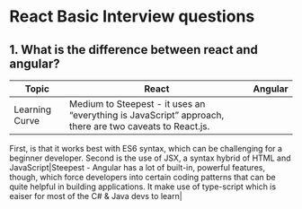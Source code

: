 # React Basic Interview questions

## 1. What is the difference between react and angular?
|Topic|React|Angular|
|---|---|---|
|Learning Curve|Medium to Steepest - it uses an “everything is JavaScript” approach, there are two caveats to React.js. 
First, is that it works best with ES6 syntax, which can be challenging for a beginner developer. 
Second is the use of JSX, a syntax hybrid of HTML and JavaScript|Steepest -  Angular has a lot of built-in, powerful features, though, which force developers 
  into certain coding patterns that can be quite helpful in building applications.
  It make use of type-script which is eaiser for most of the C# & Java devs to learn|


